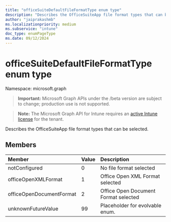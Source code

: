 ```yaml
---
title: "officeSuiteDefaultFileFormatType enum type"
description: "Describes the OfficeSuiteApp file format types that can be selected."
author: "jaiprakashmb"
ms.localizationpriority: medium
ms.subservice: "intune"
doc_type: enumPageType
ms.date: 09/12/2024
---
```


# officeSuiteDefaultFileFormatType enum type

Namespace: microsoft.graph

> **Important:** Microsoft Graph APIs under the /beta version are subject to change; production use is not supported.

> **Note:** The Microsoft Graph API for Intune requires an [active Intune license](https://go.microsoft.com/fwlink/?linkid=839381) for the tenant.

Describes the OfficeSuiteApp file format types that can be selected.

## Members
|Member|Value|Description|
|:---|:---|:---|
|notConfigured|0|No file format selected|
|officeOpenXMLFormat|1|Office Open XML Format selected|
|officeOpenDocumentFormat|2|Office Open Document Format selected|
|unknownFutureValue|99|Placeholder for evolvable enum.|
